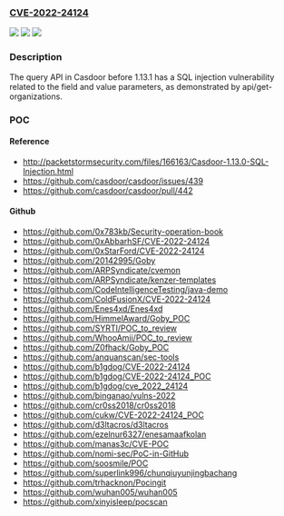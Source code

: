 ### [CVE-2022-24124](https://cve.mitre.org/cgi-bin/cvename.cgi?name=CVE-2022-24124)
![](https://img.shields.io/static/v1?label=Product&message=n%2Fa&color=blue)
![](https://img.shields.io/static/v1?label=Version&message=n%2Fa&color=blue)
![](https://img.shields.io/static/v1?label=Vulnerability&message=n%2Fa&color=brighgreen)

### Description

The query API in Casdoor before 1.13.1 has a SQL injection vulnerability related to the field and value parameters, as demonstrated by api/get-organizations.

### POC

#### Reference
- http://packetstormsecurity.com/files/166163/Casdoor-1.13.0-SQL-Injection.html
- https://github.com/casdoor/casdoor/issues/439
- https://github.com/casdoor/casdoor/pull/442

#### Github
- https://github.com/0x783kb/Security-operation-book
- https://github.com/0xAbbarhSF/CVE-2022-24124
- https://github.com/0xStarFord/CVE-2022-24124
- https://github.com/20142995/Goby
- https://github.com/ARPSyndicate/cvemon
- https://github.com/ARPSyndicate/kenzer-templates
- https://github.com/CodeIntelligenceTesting/java-demo
- https://github.com/ColdFusionX/CVE-2022-24124
- https://github.com/Enes4xd/Enes4xd
- https://github.com/HimmelAward/Goby_POC
- https://github.com/SYRTI/POC_to_review
- https://github.com/WhooAmii/POC_to_review
- https://github.com/Z0fhack/Goby_POC
- https://github.com/anquanscan/sec-tools
- https://github.com/b1gdog/CVE-2022-24124
- https://github.com/b1gdog/CVE-2022-24124_POC
- https://github.com/b1gdog/cve_2022_24124
- https://github.com/binganao/vulns-2022
- https://github.com/cr0ss2018/cr0ss2018
- https://github.com/cukw/CVE-2022-24124_POC
- https://github.com/d3ltacros/d3ltacros
- https://github.com/ezelnur6327/enesamaafkolan
- https://github.com/manas3c/CVE-POC
- https://github.com/nomi-sec/PoC-in-GitHub
- https://github.com/soosmile/POC
- https://github.com/superlink996/chunqiuyunjingbachang
- https://github.com/trhacknon/Pocingit
- https://github.com/wuhan005/wuhan005
- https://github.com/xinyisleep/pocscan

